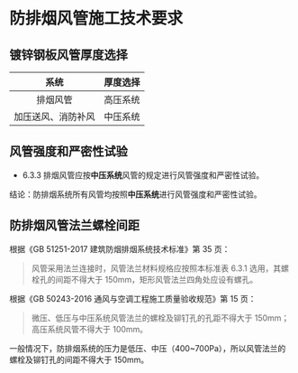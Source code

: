 # 防排烟风管施工技术要求

## 镀锌钢板风管厚度选择

|        系统        | 厚度选择 |
| :----------------: | :------: |
|      排烟风管      | 高压系统 |
| 加压送风、消防补风 | 中压系统 |

## 风管强度和严密性试验

* 6.3.3 排烟风管应按**中压系统**风管的规定进行风管强度和严密性试验。

结论：防排烟系统所有风管均按照**中压系统**进行风管强度和严密性试验。

## 防排烟风管法兰螺栓间距

根据《GB 51251-2017 建筑防烟排烟系统技术标准》第 35 页：

> 风管采用法兰连接时，风管法兰材料规格应按照本标准表 6.3.1 选用，其螺栓孔的间距不得大于 150mm，矩形风管法兰四角处应设有螺孔。

根据《GB 50243-2016 通风与空调工程施工质量验收规范》第 15 页：

> 微压、低压与中压系统风管法兰的螺栓及铆钉孔的孔距不得大于 150mm；高压系统风管不得大于 100mm。

一般情况下，防排烟系统的压力是低压、中压（400~700Pa），所以风管法兰的螺栓及铆钉孔的间距不得大于 150mm。
